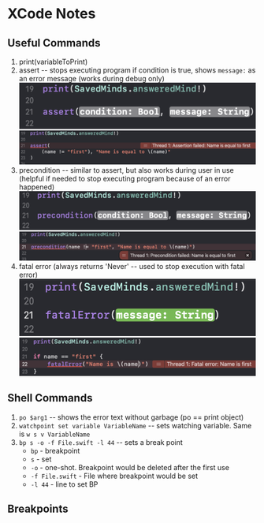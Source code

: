 # XCode Notes

## Useful Commands

1. print(variableToPrint)
2. assert -- stops executing program if condition is true, shows `message:` as an error message (works during debug only)
![assertion](./Images/assert-1.png)
![assert-example](./Images/assert-example.png)
3. precondition -- similar to assert, but also works during user in use (helpful if needed to stop executing program because of an error happened)
![precondition syntax](./Images/precondition-syntax.png)
![precondition example](./Images/precondition-example.png)
4. fatal error (always returns 'Never' -- used to stop execution with fatal error)
![fatal error syntax](./Images/fatalerror-syntax.png)
![fatal error example](./Images/fatalerror-example.png)

## Shell Commands

1. `po $arg1` -- shows the error text without garbage (po == print object)
2. `watchpoint set variable VariableName` -- sets watching variable. Same is `w s v VariableName`
3. `bp s -o -f File.swift -l 44` -- sets a break point
    - `bp` - breakpoint
    - `s` - set
    - `-o` - one-shot. Breakpoint would be deleted after the first use
    - `-f File.swift` - File where breakpoint would be set
    - `-l 44` - line to set BP

## Breakpoints
    